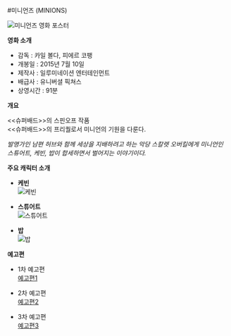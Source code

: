 #미니언즈 (MINIONS)  

![미니언즈 영화 포스터](https://upload.wikimedia.org/wikipedia/ko/5/56/%EB%AF%B8%EB%8B%88%EC%96%B8%EC%A6%88.jpg)  
  
  
__영화 소개__  

+ 감독 : 카일 볼다, 피에르 코팽
+ 개봉일 : 2015년 7월 10일
+ 제작사 : 일루미네이션 엔터테인먼트
+ 배급사 : 유니버셜 픽쳐스  
+ 상영시간 : 91분  
  
__개요__  

<<슈퍼배드>>의 스핀오프 작품  
<<슈퍼배드>>의 프리퀄로서 미니언의 기원을 다룬다.  
  
_발명가인 남편 허브와 함께 세상을 지배하려고 하는 악당 스칼렛 오버킬에게 미니언인 스튜어트, 케빈, 밥이 합세하면서 벌어지는 이야기이다._  
  
__주요 캐릭터 소개__  
+ __케빈__  
![케빈](https://ww.namu.la/s/1a5f81fe30afec44f1ec2bb96f65a394cfeadd9f5a4a50e180fc591a0ec596f5a234f957a2fab41f9d18c1605acfb51593b131e74af3ca69bf95a469c282f19745da1e800641007b39586aabc5a1a9f7ab09c14316a75b20ceb74c88372fd4f1)  

+ __스튜어트__  
![스튜어트](https://ww.namu.la/s/86309d7872085750fc09ec3ad31cc0cc13873aa6833762e0a382dfea1de344336eaf474c0aedf74ca2ea0a00e79bebab3c9cb29224ae3e092bdc5eb52782fe12f6c6cd0ff1792c0bd053b307caa098ccc1eccfda98c2730101983f63b22e79bd)  
  
+ __밥__  
![밥](https://w.namu.la/s/a9a40adaf3805d8ef41436e8b4c6f65eaa9673ef2293b661c946100a0b4cae88b8b5f2516436822aa6469f03a5f4830091706f19054f6c35153cb09601cb633e4eaeb60c8b84047c704c8bdcd09fb8195a153cc339ef20e0e5a71817cd5204d0)  
  
__예고편__  
+ 1차 예고편  
[예고편1](https://youtu.be/hpfJ8S1Q4KI)  
  
+ 2차 예고편  
[예고편2](https://youtu.be/i88ejLEm8tE)  
  
+ 3차 예고편  
[예고편3](https://youtu.be/4jhjXpMeOUA)